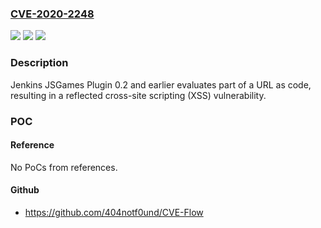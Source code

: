 ### [CVE-2020-2248](https://cve.mitre.org/cgi-bin/cvename.cgi?name=CVE-2020-2248)
![](https://img.shields.io/static/v1?label=Product&message=Jenkins%20JSGames%20Plugin&color=blue)
![](https://img.shields.io/static/v1?label=Version&message=%3C%3D%200.2%20&color=brighgreen)
![](https://img.shields.io/static/v1?label=Vulnerability&message=CWE-79%3A%20Improper%20Neutralization%20of%20Input%20During%20Web%20Page%20Generation%20('Cross-site%20Scripting')&color=brighgreen)

### Description

Jenkins JSGames Plugin 0.2 and earlier evaluates part of a URL as code, resulting in a reflected cross-site scripting (XSS) vulnerability.

### POC

#### Reference
No PoCs from references.

#### Github
- https://github.com/404notf0und/CVE-Flow

